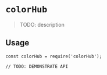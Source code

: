# `colorHub`

> TODO: description

## Usage

```
const colorHub = require('colorHub');

// TODO: DEMONSTRATE API
```
